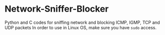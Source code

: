 # Network-Sniffer-Blocker
Python and C codes for sniffing network and blocking ICMP, IGMP, TCP and UDP packets
In order to use in Linux OS, make sure you have ```sudo``` access.
